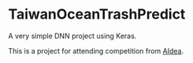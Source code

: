 # TaiwanOceanTrashPredict

A very simple DNN project using Keras.

This is a project for attending competition from [AIdea](https://aidea-web.tw/topic/18a2e324-3300-4afb-9a0d-0edfa507a343).
